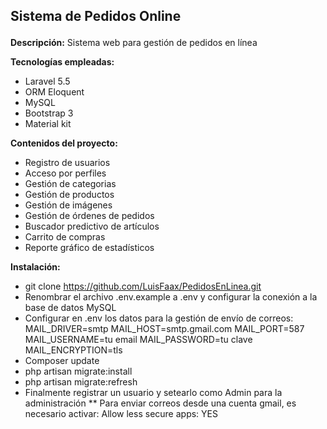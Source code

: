 ## <p>Sistema de Pedidos Online</p>


**Descripción:**
Sistema web para gestión de pedidos en línea

**Tecnologías empleadas:**
* Laravel 5.5
* ORM Eloquent
* MySQL
* Bootstrap 3
* Material kit

**Contenidos del proyecto:**
* Registro de usuarios
* Acceso por perfiles
* Gestión de categorias
* Gestión de productos
* Gestión de imágenes
* Gestión de órdenes de pedidos
* Buscador predictivo de artículos
* Carrito de compras
* Reporte gráfico de estadísticos


**Instalación:**
* git clone https://github.com/LuisFaax/PedidosEnLinea.git
* Renombrar el archivo .env.example a .env y configurar la conexión a la base de datos MySQL
* Configurar en .env los datos para la gestión de envío de correos: MAIL_DRIVER=smtp MAIL_HOST=smtp.gmail.com MAIL_PORT=587 MAIL_USERNAME=tu email MAIL_PASSWORD=tu clave MAIL_ENCRYPTION=tls
* Composer update
* php artisan migrate:install
* php artisan migrate:refresh
* Finalmente registrar un usuario y setearlo como Admin para la administración
** Para enviar correos desde una cuenta gmail, es necesario activar: Allow less secure apps: YES
